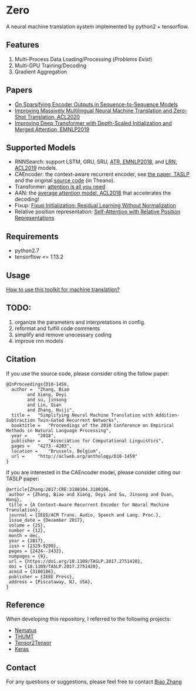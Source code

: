 # Zero 
A neural machine translation system implemented by python2 + tensorflow.

## Features
1. Multi-Process Data Loading/Processing (*Problems Exist*)
2. Multi-GPU Training/Decoding
3. Gradient Aggregation 

## Papers
* [On Sparsifying Encoder Outputs in Sequence-to-Sequence Models](docs/l0drop/README.md)
* [Improving Massively Multilingual Neural Machine Translation and Zero-Shot Translation, ACL2020](docs/multilingual_laln_lalt/README.md)
* [Improving Deep Transformer with Depth-Scaled Initialization and Merged Attention, EMNLP2019](docs/depth_scale_init_and_merged_attention/README.md)

## Supported Models
* RNNSearch: support LSTM, GRU, SRU, [ATR, EMNLP2018](https://github.com/bzhangGo/ATR), and [LRN, ACL2019](https://github.com/bzhangGo/lrn) 
models.
* CAEncoder: the context-aware recurrent encoder, see [the paper, TASLP](https://ieeexplore.ieee.org/document/8031316)
    and the original [source code](https://github.com/DeepLearnXMU/CAEncoder-NMT) (in Theano).
* Transformer: [attention is all you need](https://arxiv.org/abs/1706.03762)
* AAN: the [average attention model, ACL2018](https://github.com/bzhangGo/transformer-aan) that accelerates the decoding!
* Fixup: [Fixup Initialization: Residual Learning Without Normalization](https://arxiv.org/abs/1901.09321)
* Relative position representation: [Self-Attention with Relative Position Representations](https://arxiv.org/abs/1803.02155)

## Requirements
* python2.7
* tensorflow <= 1.13.2

## Usage
[How to use this toolkit for machine translation?](docs/usage/README.md)

## TODO:
1. organize the parameters and interpretations in config.
2. reformat and fulfill code comments
3. simplify and remove unecessary coding
4. improve rnn models 

## Citation

If you use the source code, please consider citing the follow paper:
```
@InProceedings{D18-1459,
  author = 	"Zhang, Biao
		and Xiong, Deyi
		and su, jinsong
		and Lin, Qian
		and Zhang, Huiji",
  title = 	"Simplifying Neural Machine Translation with Addition-Subtraction Twin-Gated Recurrent Networks",
  booktitle = 	"Proceedings of the 2018 Conference on Empirical Methods in Natural Language Processing",
  year = 	"2018",
  publisher = 	"Association for Computational Linguistics",
  pages = 	"4273--4283",
  location = 	"Brussels, Belgium",
  url = 	"http://aclweb.org/anthology/D18-1459"
}
```

If you are interested in the CAEncoder model, please consider citing our TASLP paper:
```
@article{Zhang:2017:CRE:3180104.3180106,
 author = {Zhang, Biao and Xiong, Deyi and Su, Jinsong and Duan, Hong},
 title = {A Context-Aware Recurrent Encoder for Neural Machine Translation},
 journal = {IEEE/ACM Trans. Audio, Speech and Lang. Proc.},
 issue_date = {December 2017},
 volume = {25},
 number = {12},
 month = dec,
 year = {2017},
 issn = {2329-9290},
 pages = {2424--2432},
 numpages = {9},
 url = {https://doi.org/10.1109/TASLP.2017.2751420},
 doi = {10.1109/TASLP.2017.2751420},
 acmid = {3180106},
 publisher = {IEEE Press},
 address = {Piscataway, NJ, USA},
}
```

## Reference
When developing this repository, I referred to the following projects:

* [Nematus](https://github.com/EdinburghNLP/nematus)
* [THUMT](https://github.com/thumt/THUMT)
* [Tensor2Tensor](https://github.com/tensorflow/tensor2tensor)
* [Keras](https://github.com/keras-team/keras)

## Contact
For any questions or suggestions, please feel free to contact [Biao Zhang](mailto:B.Zhang@ed.ac.uk)